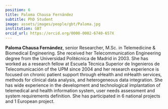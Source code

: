 ```yaml
---
position: 6
title: Paloma Chausa Fernández
subtitle: PhD Student
image: assets/images/people/gbt/Paloma.jpg
institution: GBT
orcid_url: https://orcid.org/0000-0002-6740-657X
---
```



**Paloma Chausa Fernández**, senior Researcher, M.Sc. in Telemedicine & Biomedical Engineering. She received her Telecommunication Engineering degree from the Universidad Politécnica de Madrid in 2003. She has worked as a research fellow at Escuela Técnica Superior de Ingenieros de Telecomunicación of the UPM since 2004 and her research experience is focused on chronic patient support through eHealth and mHealth services, methods for clinical data analysis, and heterogeneous data integration. She has wide experience in the development and technological implantation of telemedical and health information system, user needs assessment and system requirements definition. She has participated in 6 national projects and 1 European project.